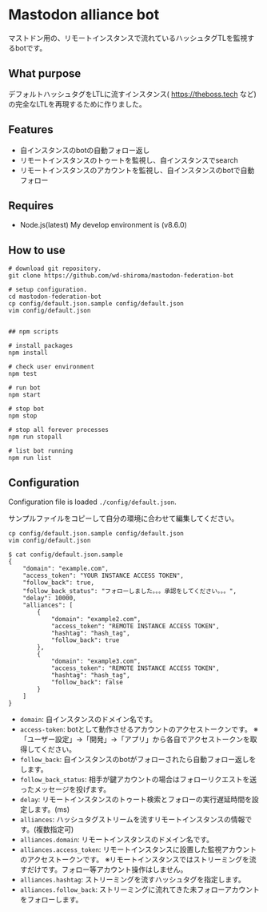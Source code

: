 # Mastodon alliance bot

マストドン用の、リモートインスタンスで流れているハッシュタグTLを監視するbotです。

## What purpose

デフォルトハッシュタグをLTLに流すインスタンス( https://theboss.tech など)の完全なLTLを再現するために作りました。

## Features

- 自インスタンスのbotの自動フォロー返し
- リモートインスタンスのトゥートを監視し、自インスタンスでsearch
- リモートインスタンスのアカウントを監視し、自インスタンスのbotで自動フォロー

## Requires

- Node.js(latest)
My develop environment is (v8.6.0)

## How to use

```script
# download git repository.
git clone https://github.com/wd-shiroma/mastodon-federation-bot

# setup configuration.
cd mastodon-federation-bot
cp config/default.json.sample config/default.json
vim config/default.json


## npm scripts

# install packages
npm install

# check user environment
npm test

# run bot
npm start

# stop bot
npm stop

# stop all forever processes
npm run stopall

# list bot running
npm run list
```

## Configuration

Configuration file is loaded `./config/default.json`.

サンプルファイルをコピーして自分の環境に合わせて編集してください。

```script
cp config/default.json.sample config/default.json
vim config/default.json
```

```
$ cat config/default.json.sample
{
    "domain": "example.com",
    "access_token": "YOUR INSTANCE ACCESS TOKEN",
    "follow_back": true,
    "follow_back_status": "フォローしました。。。承認をしてください。。。",
    "delay": 10000,
    "alliances": [
        {
            "domain": "example2.com",
            "access_token": "REMOTE INSTANCE ACCESS TOKEN",
            "hashtag": "hash_tag",
            "follow_back": true
        },
        {
            "domain": "example3.com",
            "access_token": "REMOTE INSTANCE ACCESS TOKEN",
            "hashtag": "hash_tag",
            "follow_back": false
        }
    ]
}
```

- `domain`: 自インスタンスのドメイン名です。
- `access-token`: botとして動作させるアカウントのアクセストークンです。
※「ユーザー設定」→「開発」→「アプリ」から各自でアクセストークンを取得してください。
- `follow_back`: 自インスタンスのbotがフォローされたら自動フォロー返しをします。
- `follow_back_status`: 相手が鍵アカウントの場合はフォローリクエストを送ったメッセージを投げます。
- `delay`: リモートインスタンスのトゥート検索とフォローの実行遅延時間を設定します。(ms)
- `alliances`: ハッシュタグストリームを流すリモートインスタンスの情報です。(複数指定可)
- `alliances.domain`: リモートインスタンスのドメイン名です。
- `alliances.access_token`: リモートインスタンスに設置した監視アカウントのアクセストークンです。
※リモートインスタンスではストリーミングを流すだけです。フォロー等アカウント操作はしません。
- `alliances.hashtag`: ストリーミングを流すハッシュタグを指定します。
- `alliances.follow_back`: ストリーミングに流れてきた未フォローアカウントをフォローします。

